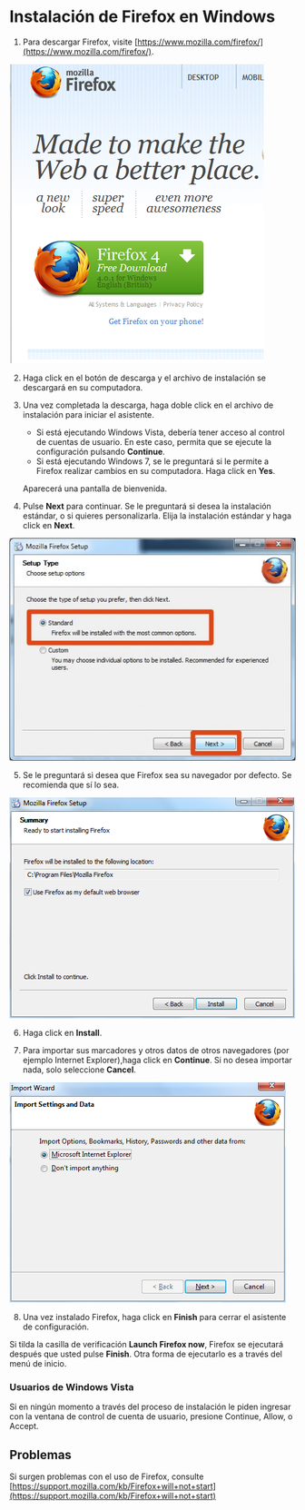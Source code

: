 Instalación de Firefox en Windows
=================================

 1. Para descargar Firefox, visite [https://www.mozilla.com/firefox/](https://www.mozilla.com/firefox/).

 ![Descarga de Firefox](ff_win_inst_1.png)

 2. Haga click en el botón de descarga y el archivo de instalación se descargará en su computadora.

 3. Una vez completada la descarga, haga doble click en el archivo de instalación para iniciar el asistente.

    * Si está ejecutando Windows Vista, debería tener acceso al control de cuentas de usuario. En este caso, permita que se ejecute la configuración pulsando **Continue**.
    * Si está ejecutando Windows 7, se le preguntará si le permite a Firefox realizar cambios en su computadora. Haga click en **Yes**.

    Aparecerá una pantalla de bienvenida.

 4. Pulse **Next** para continuar. Se le preguntará si desea la instalación estándar, o si quieres personalizarla. Elija la instalación estándar y haga click en **Next**.

 ![Instalación de Firefox](ff_win_inst_2.png)

 5. Se le preguntará si desea que Firefox sea su navegador por defecto. Se recomienda que sí lo sea.

 ![Windows Firefox Install](ff_win_inst_3.png)

 6. Haga click en **Install**.

 7. Para importar sus marcadores y otros datos de otros navegadores (por ejemplo Internet Explorer),haga click en **Continue**. Si no desea importar nada, solo seleccione **Cancel**.

 ![Importando marcadores](ff_win_inst_4.png)

 8. Una vez instalado Firefox, haga click en **Finish** para cerrar el asistente de configuración.

Si tilda la casilla de verificación **Launch Firefox now**, Firefox se ejecutará después que usted pulse **Finish**. Otra forma de ejecutarlo es a través del menú de inicio.

### Usuarios de Windows Vista

Si en ningún momento a través del proceso de instalación le piden ingresar con la ventana de control de cuenta de usuario, presione Continue, Allow, o Accept.

Problemas
---------

Si surgen problemas con el uso de Firefox, consulte [https://support.mozilla.com/kb/Firefox+will+not+start](https://support.mozilla.com/kb/Firefox+will+not+start)


